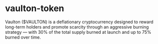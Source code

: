 # vaulton-token
Vaulton ($VAULTON) is a deflationary cryptocurrency designed to reward long-term holders and promote scarcity through an aggressive burning strategy — with 30% of the total supply burned at launch and up to 75% burned over time.
